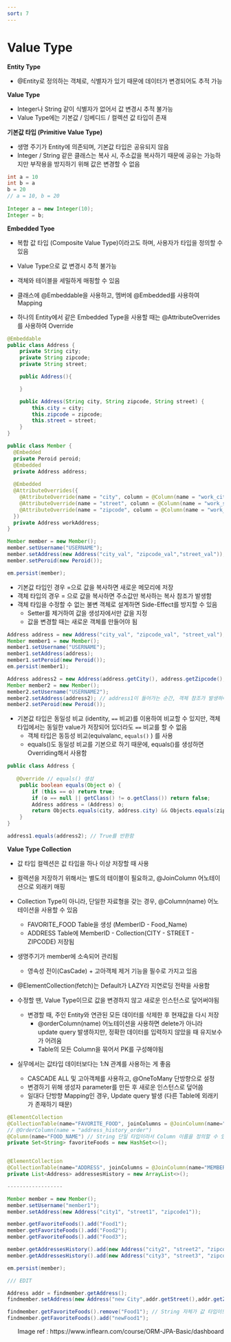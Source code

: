 ```yaml
---
sort: 7
---
```


# Value Type

**Entity Type**

* @Entity로 정의하는 객체로, 식별자가 있기 때문에 데이터가 변경되어도 추적 가능

**Value Type**

* Integer나 String 같이 식별자가 없어서 값 변경시 추적 불가능
* Value Type에는 기본값 / 임베디드 / 컬렉션 값 타입이 존재

**기본값 타입 (Primitive Value Type)**

* 생명 주기가 Entity에 의존되며, 기본값 타입은 공유되지 않음
* Integer / String  같은 클래스는 복사 시, 주소값을 복사하기 때문에 공유는 가능하지만 부작용을 방지하기 위해 값은 변경할 수 없음

```java
int a = 10
int b = a
b = 20
// a = 10, b = 20
  
Integer a = new Integer(10);
Integer = b;
```



**Embedded Tyoe**

* 복합 값 타입 (Composite Value Type)이라고도 하며, 사용자가 타입을 정의할 수 있음
* Value Type으로 값 변경시 추적 불가능

* 객체와 테이블을 세밀하게 매핑할 수 있음
* 클래스에 @Embeddable을 사용하고, 멤버에 @Embedded를 사용하여 Mapping
* 하나의 Entity에서 같은 Embedded Type을 사용할 때는  @AttributeOverrides를 사용하여 Override

```java
@Embeddable
public class Address {
    private String city;
    private String zipcode;
    private String street;

    public Address(){

    }

    public Address(String city, String zipcode, String street) {
        this.city = city;
        this.zipcode = zipcode;
        this.street = street;
    }
}

public class Member {
  @Embedded
  private Peroid peroid;
  @Embedded
  private Address address;
  
  @Embedded
  @AttributeOverrides({
    @AttributeOverride(name = "city", column = @Column(name = "work_city")),
    @AttributeOverride(name = "street", column = @Column(name = "work_street")),
    @AttributeOverride(name = "zipcode", column = @Column(name = "work_zipcode"))
  })
  private Address workAddress;
}

Member member = new Member();
member.setUsername("USERNAME");
member.setAddress(new Address("city_val", "zipcode_val","street_val"));
member.setPeroid(new Peroid());

em.persist(member);
```



* 기본값 타입인 경우 =으로 값을 복사하면 새로운 메모리에 저장
* 객체 타입의 경우 = 으로 값을 복사하면 주소값만 복사하는 복사 참조가 발생함
* 객체 타입을 수정할 수 없는 불변 객체로 설계하면 Side-Effect를 방지할 수 있음
  * Setter를 제거하여 값을 생성자에서만 값을 지정
  * 값을 변경할 때는 새로운 객체를 만들어야 됨

```java
Address address = new Address("city_val", "zipcode_val", "street_val");
Member member1 = new Member();
member1.setUsername("USERNAME");
member1.setAddress(address);
member1.setPeroid(new Peroid());
em.persist(member1);

Address address2 = new Address(address.getCity(), address.getZipcode(), address.getStreet());
Member member2 = new Member();
member2.setUsername("USERNAME2");
member2.setAddress(address2); // address1이 들어가는 순간, 객체 참조가 발생하여 값을 공유함
member2.setPeroid(new Peroid());
```

* 기본값 타입은 동일성 비교 (identity,  `==` 비교)를 이용하여 비교할 수 있지만, 객체 타입에서는 동일한 value가 저장되어 있더라도 `==` 비교를 할 수 없음
  * 객체 타입은 동등성 비교(equivalanc, `equals()` ) 를 사용
  * equals()도 동일성 비교를 기본으로 하기 때문에, equals()를 생성하면 Overriding해서 사용함

```java
public class Address {
  
   @Override // equals() 생성
    public boolean equals(Object o) {
        if (this == o) return true;
        if (o == null || getClass() != o.getClass()) return false;
        Address address = (Address) o;
        return Objects.equals(city, address.city) && Objects.equals(zipcode, address.zipcode) && Objects.equals(street, address.street);
    }
}

address1.equals(address2); // True를 반환함
```



**Value Type Collection**

* 값 타입 컬렉션은 값 타입을 하나 이상 저장할 때 사용
* 컬렉션을 저장하기 위해서는 별도의 테이블이 필요하고, @JoinColumn 어노테이션으로 외래키 매핑

* Collection Type이 아니라, 단일한 자료형을 갖는 경우, @Column(name) 어노테이션을 사용할 수 있음
  * FAVORITE_FOOD Table을 생성 (MemberID - Food_Name)
  * ADDRESS Table에 MemberID - Collection(CITY - STREET - ZIPCODE) 저장됨
* 생명주기가 member에 소속되어 관리됨
  * 영속성 전이(CasCade) + 고아객체 제거 기능을 필수로 가지고 있음
* @ElementCollection(fetch)는 Default가 LAZY라 지연로딩 전략을 사용함
* 수정할 땐, Value Type이므로 값을 변경하지 않고 새로운 인스턴스로 덮어써야됨
  * 변경할 때, 주인 Entity와 연관된 모든 데이터를 삭제한 후 현재값을 다시 저장
    * @orderColumn(name) 어노테이션을 사용하면 delete가 아니라 update query 발생하지만, 정확한 데이터를 입력하지 않았을 때 유지보수가 어려움
    * Table의 모든 Column을 묶어서 PK를 구성해야됨
* 실무에서는 값타입 데이터보다는 1:N 관계를 사용하는 게 좋음
  * CASCADE ALL 및 고아객체를 사용하고, @OneToMany 단방향으로 설정
  * 변경하기 위해 생성자 parameter를 만든 후 새로운 인스턴스로 덮어씀
  * 일대다 단방향 Mapping인 경우, Update query 발생 (다른 Table에 외래키가 존재하기 때문)

```java
@ElementCollection
@CollectionTable(name="FAVORITE_FOOD", joinColumns = @JoinColumn(name="MEMBER_ID")) // 외래키로 mapping
// @OrderColumn(name = "address_history_order")
@Column(name="FOOD_NAME") // String 단일 타입이라서 Column 이름을 정의할 수 있음
private Set<String> favoriteFoods = new HashSet<>();


@ElementCollection
@CollectionTable(name="ADDRESS", joinColumns = @JoinColumn(name="MEMBER_ID"))
private List<Address> addressesHistory = new ArrayList<>();

------------------

Member member = new Member();
member.setUsername("member1");
member.setAddress(new Address("city1", "street1", "zipcode1"));

member.getFavoriteFoods().add("Food1");
member.getFavoriteFoods().add("Food2");
member.getFavoriteFoods().add("Food3");

member.getAddressesHistory().add(new Address("city2", "street2", "zipcode2"));
member.getAddressesHistory().add(new Address("city3", "street3", "zipcode3"));

em.persist(member);

/// EDIT

Address addr = findmember.getAddress();
findmember.setAddress(new Address("new City",addr.getStreet(),addr.getZipcode()));

findmember.getFavoriteFoods().remove("Food1"); // String 자체가 값 타입이므로 제거 후 새로 등록
findmember.getFavoriteFoods().add("newFood1");
```





<div style="text-align: right"> Image ref : https://www.inflearn.com/course/ORM-JPA-Basic/dashboard</div> 





